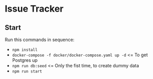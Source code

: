 Issue Tracker
=============

## Start

Run this commands in sequence:

- `npm install`
- `docker-compose -f docker/docker-compose.yaml up -d` <= To get Postgres up
- `npm run db:seed` <= Only the fist time, to create dummy data
- `npm run start`

